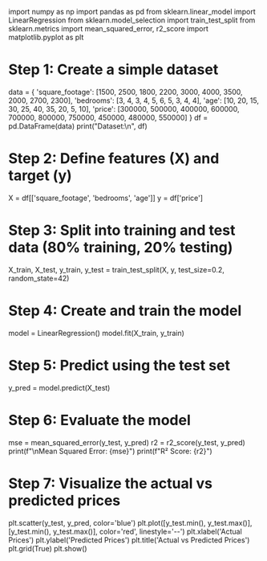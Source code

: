 import numpy as np
import pandas as pd
from sklearn.linear_model import LinearRegression
from sklearn.model_selection import train_test_split
from sklearn.metrics import mean_squared_error, r2_score
import matplotlib.pyplot as plt

# Step 1: Create a simple dataset
data = {
    'square_footage': [1500, 2500, 1800, 2200, 3000, 4000,
                       3500, 2000, 2700, 2300],
    'bedrooms': [3, 4, 3, 4, 5, 6,
                 5, 3, 4, 4],
    'age': [10, 20, 15, 30, 25, 40,
            35, 20, 5, 10],
    'price': [300000, 500000, 400000, 600000, 700000, 800000,
              750000, 450000, 480000, 550000]
}
df = pd.DataFrame(data)
print("Dataset:\n", df)

# Step 2: Define features (X) and target (y)
X = df[['square_footage', 'bedrooms', 'age']]
y = df['price']

# Step 3: Split into training and test data (80% training, 20% testing)
X_train, X_test, y_train, y_test = train_test_split(X, y,
                                                    test_size=0.2,
                                                    random_state=42)

# Step 4: Create and train the model
model = LinearRegression()
model.fit(X_train, y_train)

# Step 5: Predict using the test set
y_pred = model.predict(X_test)

# Step 6: Evaluate the model
mse = mean_squared_error(y_test, y_pred)
r2 = r2_score(y_test, y_pred)
print(f"\nMean Squared Error: {mse}")
print(f"R² Score: {r2}")

# Step 7: Visualize the actual vs predicted prices
plt.scatter(y_test, y_pred, color='blue')
plt.plot([y_test.min(), y_test.max()], [y_test.min(), y_test.max()], color='red', linestyle='--')
plt.xlabel('Actual Prices')
plt.ylabel('Predicted Prices')
plt.title('Actual vs Predicted Prices')
plt.grid(True)
plt.show()

